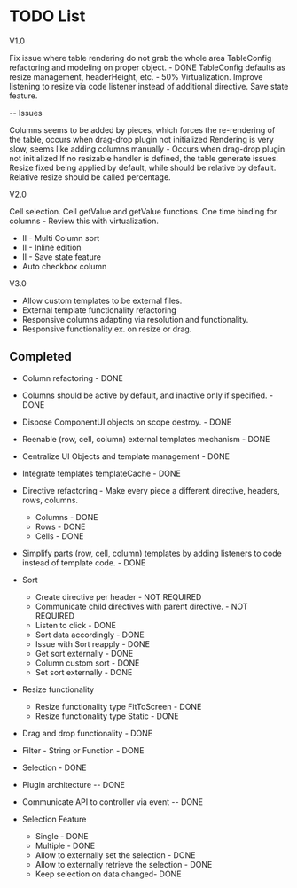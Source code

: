 TODO List
========


V1.0

Fix issue where table rendering do not grab the whole area
TableConfig refactoring and modeling on proper object. - DONE
TableConfig defaults as resize management, headerHeight, etc. - 50%
Virtualization.
Improve listening to resize via code listener instead of additional directive.
Save state feature.

-- Issues

Columns seems to be added by pieces, which forces the re-rendering of the table, occurs when drag-drop plugin not initialized
Rendering is very slow, seems like adding columns manually - Occurs when drag-drop plugin not initialized
If no resizable handler is defined, the table generate issues.
Resize fixed being applied by default, while should be relative by default.
Relative resize should be called percentage.


V2.0

Cell selection.
Cell getValue and getValue functions.
One time binding for columns - Review this with virtualization.
- II - Multi Column sort
- II - Inline edition
- II - Save state feature
- Auto checkbox column


V3.0

- Allow custom templates to be external files. 
- External template functionality refactoring
- Responsive columns adapting via resolution and functionality.
- Responsive functionality ex. on resize or drag.

## Completed

- Column refactoring - DONE
- Columns should be active by default, and inactive only if specified. - DONE
- Dispose ComponentUI objects on scope destroy. - DONE
- Reenable (row, cell, column) external templates mechanism - DONE
- Centralize UI Objects and template management - DONE
- Integrate templates templateCache - DONE
- Directive refactoring - Make every piece a different directive, headers, rows, columns.
    - Columns - DONE
    - Rows - DONE
    - Cells - DONE
- Simplify parts (row, cell, column) templates by adding listeners to code instead of template code. - DONE
- Sort
   - Create directive per header - NOT REQUIRED 
   - Communicate child directives with parent directive. - NOT REQUIRED
   - Listen to click - DONE
   - Sort data accordingly - DONE
   - Issue with Sort reapply - DONE
   - Get sort externally - DONE
   - Column custom sort - DONE
   - Set sort externally - DONE
   
- Resize functionality
   - Resize functionality type FitToScreen - DONE
   - Resize functionality type Static - DONE
- Drag and drop functionality - DONE



- Filter - String or Function - DONE
- Selection - DONE
- Plugin architecture -- DONE
- Communicate API to controller via event -- DONE

- Selection Feature
    - Single - DONE
    - Multiple - DONE
    - Allow to externally set the selection - DONE
    - Allow to externally retrieve the selection - DONE
    - Keep selection on data changed- DONE 
